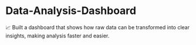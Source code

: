 # Data-Analysis-Dashboard
📈 Built a dashboard that shows how raw data can be transformed into clear insights, making analysis faster and easier.
